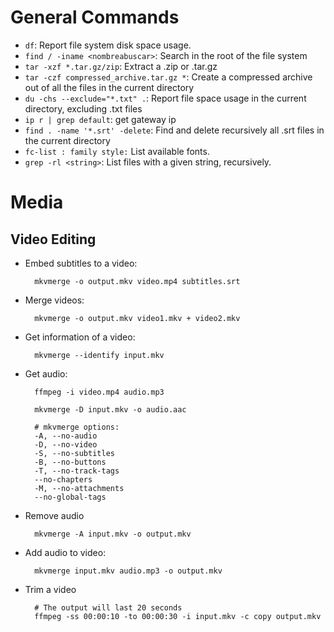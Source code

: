 # General Commands

- `df`: Report file system disk space usage.
- `find / -iname <nombreabuscar>`: Search in the root of the file system
- `tar -xzf *.tar.gz/zip`: Extract a .zip or .tar.gz
- `tar -czf compressed_archive.tar.gz *`: Create a compressed archive out of
  all the files in the current directory
- `du -chs --exclude="*.txt" .`: Report file space usage in the current
  directory, excluding .txt files
- `ip r | grep default`: get gateway ip
- `find . -name '*.srt' -delete`: Find and delete recursively all .srt files in
  the current directory
- `fc-list : family style:` List available fonts.
- `grep -rl <string>`: List files with a given string, recursively.

# Media

## Video Editing

- Embed subtitles to a video:

        mkvmerge -o output.mkv video.mp4 subtitles.srt

- Merge videos:

        mkvmerge -o output.mkv video1.mkv + video2.mkv

- Get information of a video:

        mkvmerge --identify input.mkv

- Get audio:

        ffmpeg -i video.mp4 audio.mp3

        mkvmerge -D input.mkv -o audio.aac

        # mkvmerge options:
        -A, --no-audio
        -D, --no-video
        -S, --no-subtitles
        -B, --no-buttons
        -T, --no-track-tags
        --no-chapters
        -M, --no-attachments
        --no-global-tags

- Remove audio

        mkvmerge -A input.mkv -o output.mkv

- Add audio to video:

        mkvmerge input.mkv audio.mp3 -o output.mkv

- Trim a video

        # The output will last 20 seconds
        ffmpeg -ss 00:00:10 -to 00:00:30 -i input.mkv -c copy output.mkv
